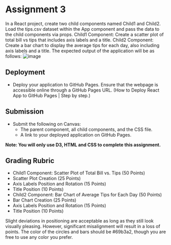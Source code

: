 # Assignment 3 #

In a React project, create two child components named Child1 and Child2. Load the tips.csv dataset within the App component and pass the data to the child components via props.
Child1 Component: Create a scatter plot of total bill vs tips that includes axis labels and a title.
Child2 Component: Create a bar chart to display the average tips for each day, also including axis labels and a title.
The expected output of the application will be as follows:
![image](https://github.com/user-attachments/assets/b2d5f484-0a4d-439b-95d1-05a00ceac5a6)


## Deployment ## 
- Deploy your application to GitHub Pages. Ensure that the webpage is accessible online through a GitHub Pages URL. (How to Deploy React App to GitHub Pages | Step by step.)

## Submission ##
  - Submit the following on Canvas:
    - The parent component, all child components, and the CSS file.
    - A link to your deployed application on GitHub Pages.

**Note: You will only use D3, HTML and CSS to complete this assignment.**

## Grading Rubric ##
  - Child1 Component: Scatter Plot of Total Bill vs. Tips (50 Points)
  - Scatter Plot Creation (25 Points)
  - Axis Labels Position and Rotation (15 Points)
  - Title Position (10 Points)
  - Child2 Component: Bar Chart of Average Tips for Each Day (50 Points)
  - Bar Chart Creation (25 Points)
  - Axis Labels Position and Rotation (15 Points)
  - Title Position (10 Points)

Slight deviations in positioning are acceptable as long as they still look visually pleasing. However, significant misalignment will result in a loss of points. The color of the circles and bars should be #69b3a2, though you are free to use any color you prefer. 

